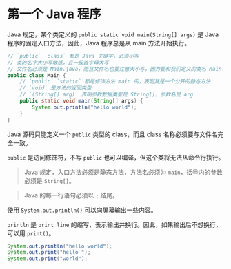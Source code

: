 # 第一个 Java 程序

Java 规定，某个类定义的 `public static void main(String[] args)` 是 Java 程序的固定入口方法，因此，Java 程序总是从 main 方法开始执行。

```java
// `public` `class` 都是 Java 关键字，必须小写
// 类的名字大小写敏感，且一般首字母大写
// 文件名必须是 Main.java，而且文件名也要注意大小写，因为要和我们定义的类名 Main 完全保持一致
public class Main {
	// `public` `static` 都是修饰方法 main 的，表明其是一个公开的静态方法
	// `void` 是方法的返回类型
	// `(String[] arg)` 表明参数数据类型是 String[]，参数名是 arg
	public static void main(String[] args) {
		System.out.println("hello world");
	}
}
```

Java 源码只能定义一个 `public` 类型的 class，而且 class 名称必须要与文件名完全一致。

`public` 是访问修饰符，不写 `public` 也可以编译，但这个类将无法从命令行执行。

> Java 规定，入口方法必须是静态方法，方法名必须为 `main`，括号内的参数必须是 `String[]`。

> Java 的每一行语句必须以 `;` 结尾。

使用 `System.out.println()` 可以向屏幕输出一些内容。

`println` 是 `print line` 的缩写，表示输出并换行。因此，如果输出后不想换行，可以用 `print()`。

```java
System.out.println("hello world");
System.out.print("hello ");
System.out.print("world");
```
